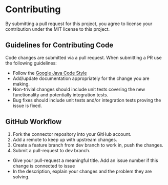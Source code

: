 # Contributing

By submitting a pull request for this project, you agree to license your contribution under
the MIT license to this project.

## Guidelines for Contributing Code

Code changes are submitted via a pull request. When submitting a PR use the following
guidelines:

* Follow the <a href="https://github.com/google/styleguide/blob/gh-pages/intellij-java-google-style.xml" target="_blank">Google Java Code Style</a>
* Add/update documentation appropriately for the change you are making.
* Non-trivial changes should include unit tests covering the new functionality and potentially
  integration tests.
* Bug fixes should include unit tests and/or integration tests proving the issue is fixed.

## GitHub Workflow

1. Fork the connector repository into your GitHub account.
2. Add a remote to keep up with upstream changes.
3. Create a feature branch from dev branch to work in, push the changes.
4. Submit a pull-request to dev branch.

- Give your pull-request a meaningful title. Add an issue number if this change is connected to
  issue
- In the description, explain your changes and the problem they are solving.